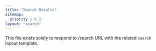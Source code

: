 ```yaml
---
title: "Search Results"
sitemap:
  priority : 0.1
layout: "search"
---
```


This file exists solely to respond to /search URL with the related `search` layout template.
